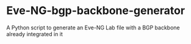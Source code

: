 # Eve-NG-bgp-backbone-generator
A Python script to generate an Eve-NG Lab file with a BGP backbone already integrated in it

